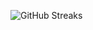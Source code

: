 ![GitHub Streaks](https://github-streaks-mqc9.onrender.com/streak/happilli/image?theme=midnight&cache_bust=1743542633&lang=ja)
